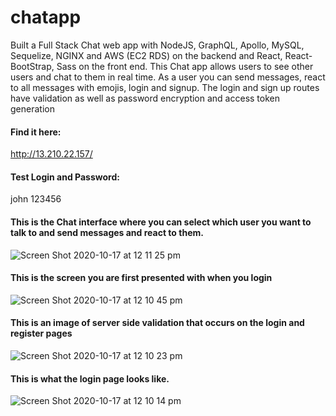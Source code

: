 # chatapp
Built a Full Stack Chat web app with NodeJS, GraphQL, Apollo, MySQL, Sequelize,  NGINX and AWS (EC2 RDS) on the backend and React, React-BootStrap, Sass on the front end.
This Chat app allows users to see other users and chat to them in real time. As a user you can send messages, react to all messages with emojis, login and signup. The login and sign up routes have validation as well as password encryption and access token generation


#### Find it here:
http://13.210.22.157/

#### Test Login and Password:
john
123456

#### This is the Chat interface where you can select which user you want to talk to and send messages and react to them.
![Screen Shot 2020-10-17 at 12 11 25 pm](https://user-images.githubusercontent.com/60879777/96325251-16d05400-1072-11eb-9e8f-0a9e37f832af.png)

#### This is the screen you are first presented with when you login 
![Screen Shot 2020-10-17 at 12 10 45 pm](https://user-images.githubusercontent.com/60879777/96325255-1afc7180-1072-11eb-9123-19e3c6b1f28c.png)

#### This is an image of server side validation that occurs on the login and register pages
![Screen Shot 2020-10-17 at 12 10 23 pm](https://user-images.githubusercontent.com/60879777/96325257-1c2d9e80-1072-11eb-9ca4-e286fa02cdbc.png)

#### This is what the login page looks like.
![Screen Shot 2020-10-17 at 12 10 14 pm](https://user-images.githubusercontent.com/60879777/96325259-1d5ecb80-1072-11eb-998e-7d725fca1441.png)
